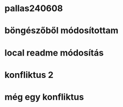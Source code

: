 # pallas240608
# böngészőből módosítottam
# local readme módosítás 
# konfliktus 2
# még egy konfliktus
